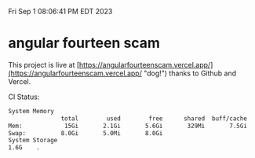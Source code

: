 Fri Sep  1 08:06:41 PM EDT 2023

# angular fourteen scam


This project is live at [https://angularfourteenscam.vercel.app/](https://angularfourteenscam.vercel.app/ "dog!") thanks to Github and Vercel.

CI Status: 

```bash
System Memory
               total        used        free      shared  buff/cache   available
Mem:            15Gi       2.1Gi       5.6Gi       329Mi       7.5Gi        12Gi
Swap:          8.0Gi       5.0Mi       8.0Gi
System Storage
1.6G	.
```
```bash
